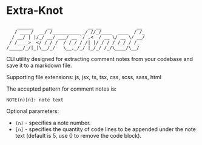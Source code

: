 # Extra-Knot

```
    ______     __             __ __             __
   / ____/  __/ /__________ _/ //_/____  ____  / /_
  / __/ | |/_/ __/ ___/ __ `/ ,<  / __ \/ __ \/ __/
 / /____>  </ /_/ /  / /_/ / /| |/ / / / /_/ / /_
/_____/_/|_|\__/_/   \__,_/_/ |_/_/ /_/\____/\__/

```

CLI utility designed for extracting comment notes from your codebase and save it to a markdown file.

Supporting file extensions: js, jsx, ts, tsx, css, scss, sass, html

The accepted pattern for comment notes is:

```
NOTE(n)[n]: note text
```

Optional parameters:

- `(n)` - specifies a note number.
- `[n]` - specifies the quantity of code lines to be appended under the note text (default is 5, use 0 to remove the code block).
